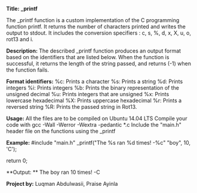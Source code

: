 **Title:**
**_printf**

The _printf function is a custom implementation of the C programming function printf. It returns the number of characters printed and writes the output to stdout. It includes the conversion specifiers : c, s, %, d, x, X, u, o, rot13 and i.

**Description:**
The described _printf function produces an output format based on the identifiers that are listed below. When the function is successful, it returns the length of the string passed, and returns (-1) when the function fails.

**Format identifiers:**
%c: Prints a character
%s: Prints a string
%d: Prints integers
%i: Prints integers
%b: Prints the binary representation of the unsigned decimal
%u: Prints integers that are unsigned
%x: Prints lowercase hexadecimal
%X: Prints uppercase hexadecimal
%r: Prints a reversed string
%R: Prints the passed string in Rot13.		

**Usage:**
All the files are to be compiled on Ubuntu 14.04 LTS
Compile your code with gcc -Wall -Werror -Wextra -pedantic *.c
Include the "main.h" header file on the functions using the _printf

**Example:**
#include "main.h"
_printf("The %s ran %d times! -%c" "boy", 10, 'C');

return 0;

**Output: **
The boy ran 10 times! -C

**Project by:**
Luqman Abdulwasii,
Praise Ayinla
